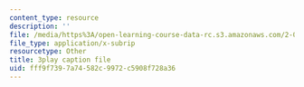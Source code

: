 ```yaml
---
content_type: resource
description: ''
file: /media/https%3A/open-learning-course-data-rc.s3.amazonaws.com/2-003sc-engineering-dynamics-fall-2011/fff9f7397a74582c9972c5908f728a36_Fo-Y6kEMURk.vtt
file_type: application/x-subrip
resourcetype: Other
title: 3play caption file
uid: fff9f739-7a74-582c-9972-c5908f728a36
---
```

